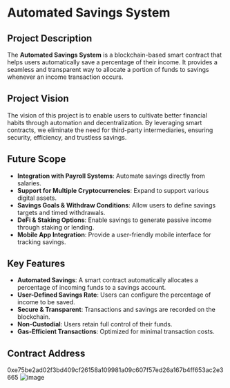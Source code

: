 # Automated Savings System

## Project Description  
The **Automated Savings System** is a blockchain-based smart contract that helps users automatically save a percentage of their income. It provides a seamless and transparent way to allocate a portion of funds to savings whenever an income transaction occurs.

## Project Vision  
The vision of this project is to enable users to cultivate better financial habits through automation and decentralization. By leveraging smart contracts, we eliminate the need for third-party intermediaries, ensuring security, efficiency, and trustless savings.

## Future Scope  
- **Integration with Payroll Systems**: Automate savings directly from salaries.  
- **Support for Multiple Cryptocurrencies**: Expand to support various digital assets.  
- **Savings Goals & Withdraw Conditions**: Allow users to define savings targets and timed withdrawals.  
- **DeFi & Staking Options**: Enable savings to generate passive income through staking or lending.  
- **Mobile App Integration**: Provide a user-friendly mobile interface for tracking savings.  

## Key Features  
- **Automated Savings**: A smart contract automatically allocates a percentage of incoming funds to a savings account.  
- **User-Defined Savings Rate**: Users can configure the percentage of income to be saved.  
- **Secure & Transparent**: Transactions and savings are recorded on the blockchain.  
- **Non-Custodial**: Users retain full control of their funds.  
- **Gas-Efficient Transactions**: Optimized for minimal transaction costs.  

## Contract Address
0xe75be2ad02f3bd409cf26158a109981a09c607f57ed26a167b4ff653ac2e3665
![image](https://github.com/user-attachments/assets/fbdeb460-a582-4eae-a167-1e5d43750346)

